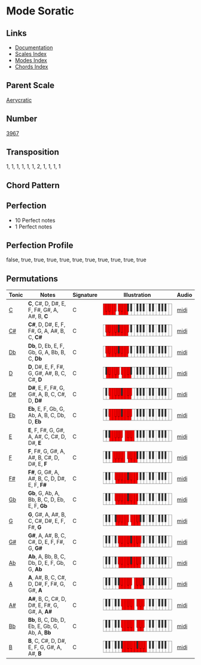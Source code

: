 # Mode Soratic

## Links

- [Documentation](README.md)
- [Scales Index](Scales.md)
- [Modes Index](Modes.md)
- [Chords Index](Chords.md)

## Parent Scale

[Aerycratic](ScaleAerycratic.md)

## Number

[3967](https://ianring.com/musictheory/scales/3967)

## Transposition

1, 1, 1, 1, 1, 1, 2, 1, 1, 1, 1

## Chord Pattern



## Perfection

- 10 Perfect notes
- 1 Perfect notes

## Perfection Profile

false, true, true, true, true, true, true, true, true, true, true

## Permutations

| Tonic | Notes | Signature | Illustration | Audio |
|-------|-------|-----------|--------------|-------|
| [C](ModeCNaturalSoratic.md) | **C**, C#, D, D#, E, F, F#, G#, A, A#, B, **C** | C | ![CNaturalSoratic](ModeCNaturalSoratic.png) | [midi](https://github.com/edipermadi/music/blob/main/docs/ModeCNaturalSoratic.mid?raw=true) |
| [C#](ModeCSharpSoratic.md) | **C#**, D, D#, E, F, F#, G, A, A#, B, C, **C#** | C | ![CSharpSoratic](ModeCSharpSoratic.png) | [midi](https://github.com/edipermadi/music/blob/main/docs/ModeCSharpSoratic.mid?raw=true) |
| [Db](ModeDFlatSoratic.md) | **Db**, D, Eb, E, F, Gb, G, A, Bb, B, C, **Db** | C | ![DFlatSoratic](ModeDFlatSoratic.png) | [midi](https://github.com/edipermadi/music/blob/main/docs/ModeDFlatSoratic.mid?raw=true) |
| [D](ModeDNaturalSoratic.md) | **D**, D#, E, F, F#, G, G#, A#, B, C, C#, **D** | C | ![DNaturalSoratic](ModeDNaturalSoratic.png) | [midi](https://github.com/edipermadi/music/blob/main/docs/ModeDNaturalSoratic.mid?raw=true) |
| [D#](ModeDSharpSoratic.md) | **D#**, E, F, F#, G, G#, A, B, C, C#, D, **D#** | C | ![DSharpSoratic](ModeDSharpSoratic.png) | [midi](https://github.com/edipermadi/music/blob/main/docs/ModeDSharpSoratic.mid?raw=true) |
| [Eb](ModeEFlatSoratic.md) | **Eb**, E, F, Gb, G, Ab, A, B, C, Db, D, **Eb** | C | ![EFlatSoratic](ModeEFlatSoratic.png) | [midi](https://github.com/edipermadi/music/blob/main/docs/ModeEFlatSoratic.mid?raw=true) |
| [E](ModeENaturalSoratic.md) | **E**, F, F#, G, G#, A, A#, C, C#, D, D#, **E** | C | ![ENaturalSoratic](ModeENaturalSoratic.png) | [midi](https://github.com/edipermadi/music/blob/main/docs/ModeENaturalSoratic.mid?raw=true) |
| [F](ModeFNaturalSoratic.md) | **F**, F#, G, G#, A, A#, B, C#, D, D#, E, **F** | C | ![FNaturalSoratic](ModeFNaturalSoratic.png) | [midi](https://github.com/edipermadi/music/blob/main/docs/ModeFNaturalSoratic.mid?raw=true) |
| [F#](ModeFSharpSoratic.md) | **F#**, G, G#, A, A#, B, C, D, D#, E, F, **F#** | C | ![FSharpSoratic](ModeFSharpSoratic.png) | [midi](https://github.com/edipermadi/music/blob/main/docs/ModeFSharpSoratic.mid?raw=true) |
| [Gb](ModeGFlatSoratic.md) | **Gb**, G, Ab, A, Bb, B, C, D, Eb, E, F, **Gb** | C | ![GFlatSoratic](ModeGFlatSoratic.png) | [midi](https://github.com/edipermadi/music/blob/main/docs/ModeGFlatSoratic.mid?raw=true) |
| [G](ModeGNaturalSoratic.md) | **G**, G#, A, A#, B, C, C#, D#, E, F, F#, **G** | C | ![GNaturalSoratic](ModeGNaturalSoratic.png) | [midi](https://github.com/edipermadi/music/blob/main/docs/ModeGNaturalSoratic.mid?raw=true) |
| [G#](ModeGSharpSoratic.md) | **G#**, A, A#, B, C, C#, D, E, F, F#, G, **G#** | C | ![GSharpSoratic](ModeGSharpSoratic.png) | [midi](https://github.com/edipermadi/music/blob/main/docs/ModeGSharpSoratic.mid?raw=true) |
| [Ab](ModeAFlatSoratic.md) | **Ab**, A, Bb, B, C, Db, D, E, F, Gb, G, **Ab** | C | ![AFlatSoratic](ModeAFlatSoratic.png) | [midi](https://github.com/edipermadi/music/blob/main/docs/ModeAFlatSoratic.mid?raw=true) |
| [A](ModeANaturalSoratic.md) | **A**, A#, B, C, C#, D, D#, F, F#, G, G#, **A** | C | ![ANaturalSoratic](ModeANaturalSoratic.png) | [midi](https://github.com/edipermadi/music/blob/main/docs/ModeANaturalSoratic.mid?raw=true) |
| [A#](ModeASharpSoratic.md) | **A#**, B, C, C#, D, D#, E, F#, G, G#, A, **A#** | C | ![ASharpSoratic](ModeASharpSoratic.png) | [midi](https://github.com/edipermadi/music/blob/main/docs/ModeASharpSoratic.mid?raw=true) |
| [Bb](ModeBFlatSoratic.md) | **Bb**, B, C, Db, D, Eb, E, Gb, G, Ab, A, **Bb** | C | ![BFlatSoratic](ModeBFlatSoratic.png) | [midi](https://github.com/edipermadi/music/blob/main/docs/ModeBFlatSoratic.mid?raw=true) |
| [B](ModeBNaturalSoratic.md) | **B**, C, C#, D, D#, E, F, G, G#, A, A#, **B** | C | ![BNaturalSoratic](ModeBNaturalSoratic.png) | [midi](https://github.com/edipermadi/music/blob/main/docs/ModeBNaturalSoratic.mid?raw=true) |
